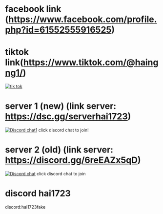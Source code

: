 # facebook link (https://www.facebook.com/profile.php?id=61552555916525)



# tiktok link(https://www.tiktok.com/@haingng1/)

[![tik tok](https://img-cache.coccoc.com/image2?i=1&l=78/72622911)](https://www.tiktok.com/@haingng1/)

# server 1 (new) (link server: https://dsc.gg/serverhai1723)
[![Discord chat1](https://img.shields.io/discord/1174679050455875636?logo=discord&logoColor=white)](https://discord.gg/NAwpFZVe9h)
click discord chat to join!
# server 2 (old) (link server: https://discord.gg/6reEAZx5qD)
[![Discord chat](https://img.shields.io/discord/1059078968847913050?logo=discord&logoColor=white)](https://discord.gg/6reEAZx5qD)
click discord chat to join

# discord hai1723
discord:hai1723fake
